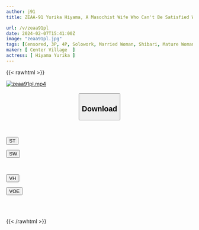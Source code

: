 ```yaml
---
author: j91
title: ZEAA-91 Yurika Hiyama, A Masochist Wife Who Can't Be Satisfied With Normal Sex And Begs For Sex With Her Wan Eyes

url: /v/zeaa91pl
date: 2024-02-07T15:41:00Z
image: "zeaa91pl.jpg"
tags: [Censored, 3P, 4P, Solowork, Married Woman, Shibari, Mature Woman	]
maker: [ Center Village  ]
actress: [ Hiyama Yurika ]
---
```



{{< rawhtml >}}

<div class="video" data-videoid="vpVwQYL8j0h4paQ">
    <a href="javascript:;">
        <img src="/v/zeaa91pl/zeaa91pl.jpg" width="WIDTH" height="HEIGHT" alt="zeaa91pl.mp4" loading="lazy">
    </a>
</div>

<script type="text/javascript" src="https://j91.asia/asset/on-demand-st.js"></script>

<br>
  <link rel="stylesheet" href="https://j91.asia/asset/bs5.css">
  
  <center>
  <button class="btn btn-primary" type="button" data-bs-toggle="collapse" data-bs-target=".multi-collapse" aria-expanded="false" aria-controls="multiCollapseExample1 multiCollapseExample2"><h2>Download</h2></button></center>
</p>
<div class="row">
  <div class="col">
    <div class="collapse multi-collapse" id="multiCollapseExample1">
      <div class="card card-body">
	      	      <br>
<div class="buttons">  
<p><a href="https://streamtape.to/v/vpVwQYL8j0h4paQ" target="_blank"><button class="btn-hover color-3"><i class="fa fa-download"></i> ST</button></a></p>
<p><a href="https://cdnwish.com/vqrzj9d9swil" target="_blank"><button class="btn-hover color-2"><i class="fa fa-download"></i> SW</button></a></p></div>
    </div>
  </div>
</div>
  <div class="col">
    <div class="collapse multi-collapse" id="multiCollapseExample2">
      <div class="card card-body">
	      <br>
<div class="buttons">
<p><a href="https://vidhidepro.com/f/s8upv6hpepyb" target="_blank"><button class="btn-hover color-9"><i class="fa fa-download"></i> VH</button></a></p>
<p><a href="https://voe.sx/lafrnltol0cv"><button class="btn-hover color-8"><i class="fa fa-download"></i> VOE</button></a></p></div>
<br><br>
      </div>
    </div>
  </div>
</div>

{{< /rawhtml >}}